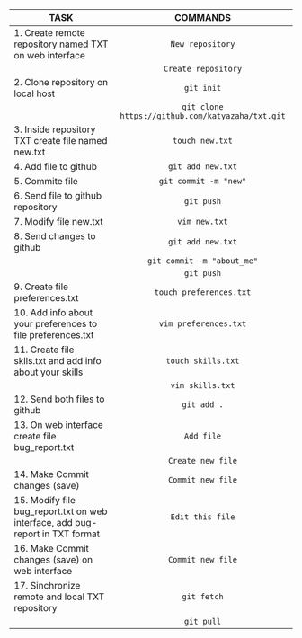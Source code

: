 |            TASK                                                                 |         COMMANDS                                    |
|---------------------------------------------------------------------------------|:---------------------------------------------------:|
| 1. Create remote repository named TXT on web interface                          | ```New repository```                                |
|                                                                                 | ```Create repository```                             |
| 2. Clone repository on local host                                               | ```git init```                                      |
|                                                                                 | ```git clone https://github.com/katyazaha/txt.git```|  
| 3. Inside repository TXT create file named new.txt                              | ```touch new.txt```                                 |
| 4. Add file to github                                                           | ```git add new.txt```                               |
| 5. Commite file                                                                 | ```git commit -m "new"```                           |
| 6. Send file to github repository                                               | ```git push```                                      |
| 7. Modify file new.txt                                                          | ```vim new.txt```                                   |
| 8. Send changes to github                                                       | ```git add new.txt```                               |
|                                                                                 | ```git commit -m "about_me"```                      | 
|                                                                                 | ```git push```                                      |
| 9. Create file preferences.txt                                                  | ```touch preferences.txt```                         |
| 10. Add info about your preferences to file preferences.txt                     | ```vim preferences.txt```                           |
| 11. Create file sklls.txt and add info about your skills                        | ```touch skills.txt```                              |
|                                                                                 | ```vim skills.txt```                                |
| 12. Send both files to github                                                   | ```git add .```                                     | 
| 13. On web interface create file bug_report.txt                                 | ```Add file```                                      |
|                                                                                 | ```Create new file```                               |
| 14. Make Commit changes (save)                                                  | ```Commit new file```                               |
| 15. Modify file bug_report.txt on web interface, add bug-report in TXT format   | ```Edit this file```                                |
| 16. Make Commit changes (save) on web interface                                 | ```Commit new file```                               |
| 17. Sinchronize remote and local TXT repository                                 | ```git fetch```                                     |
|                                                                                 | ```git pull```                                      |